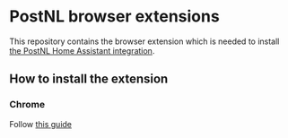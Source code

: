 # PostNL browser extensions

This repository contains the browser extension which is needed to install [the PostNL Home Assistant integration](https://github.com/arjenbos/ha-postnl).


## How to install the extension
### Chrome
Follow [this guide](https://developer.chrome.com/docs/extensions/mv3/getstarted/development-basics/#load-unpacked)
